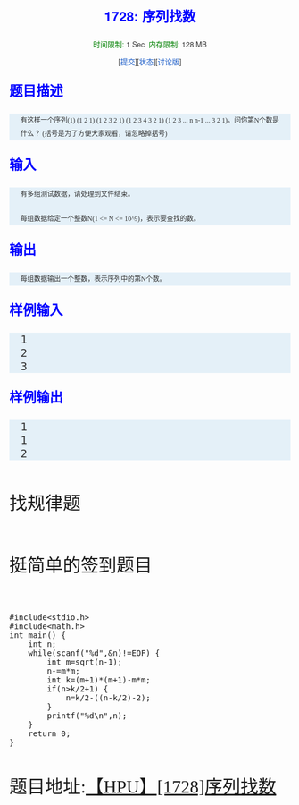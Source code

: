 
<center>
<h2></h2>
</center>
<center style="color:rgb(51,51,51); font-family:'Helvetica Neue',Helvetica,Arial,sans-serif; font-size:13px; line-height:18px">
<h2 style="margin:0px; font-family:inherit; color:blue; font-size:24px; line-height:36px">
1728: 序列找数</h2>
<span class="green" style="color:green">时间限制:&nbsp;</span>1 Sec&nbsp;&nbsp;<span class="green" style="color:green">内存限制:&nbsp;</span>128 MB<br>
[<a target="_blank" target="_blank" href="http://122.206.78.33:8080/JudgeOnline/submitpage.php?id=1714" style="color:rgb(26,92,200); text-decoration:initial">提交</a>][<a target="_blank" target="_blank" href="http://122.206.78.33:8080/JudgeOnline/problemstatus.php?id=1714" style="color:rgb(26,92,200); text-decoration:initial">状态</a>][<a target="_blank" target="_blank" href="http://122.206.78.33:8080/JudgeOnline/bbs.php?pid=1714" style="color:rgb(26,92,200); text-decoration:initial">讨论版</a>]</center>
<h2 style="margin:0px; font-family:'Helvetica Neue',Helvetica,Arial,sans-serif; color:blue; font-size:24px; line-height:36px">
题目描述</h2>
<div class="content" style="font-family:'Times New Roman'; font-size:20px; line-height:24px; height:auto; margin:0px; padding:0px 20px; color:rgb(51,51,51); background-color:rgb(228,240,248)">
<p style="margin-top:0px; margin-bottom:9px; font-family:'Helvetica Neue',Helvetica,Arial,sans-serif; font-size:13px; line-height:18px">
<span style="font-size:12px"><span style="font-family:Verdana"></span></span></p>
<p><span style="font-size:12px"><span style="font-family:Verdana">有这样一个序列(1) (1 2 1) (1 2 3 2 1) (1 2 3 4 3 2 1) (1 2 3 ... n n-1 ... 3 2 1)。问你第N个数是什么？ (括号是为了方便大家观看，请忽略掉括号)<br>
</span></span></p>
</div>
<h2 style="margin:0px; font-family:'Helvetica Neue',Helvetica,Arial,sans-serif; color:blue; font-size:24px; line-height:36px">
输入</h2>
<div class="content" style="font-family:'Times New Roman'; font-size:20px; line-height:24px; height:auto; margin:0px; padding:0px 20px; color:rgb(51,51,51); background-color:rgb(228,240,248)">
<p style="margin-top:0px; margin-bottom:9px; font-family:'Helvetica Neue',Helvetica,Arial,sans-serif; font-size:13px; line-height:18px">
<span style="font-size:12px"><span style="font-family:Verdana"></span></span></p>
<div class="content">
<p><span style="font-size:12px"><span style="font-family:Verdana">有多组测试数据，请处理到文件结束。</span></span></p>
<p><span style="font-size:12px"><span style="font-family:Verdana">每组数据给定一个整数N(1 &lt;= N &lt;= 10^9)，表示要查找的数。</span></span></p>
</div>
<p></p>
</div>
<h2 style="margin:0px; font-family:'Helvetica Neue',Helvetica,Arial,sans-serif; color:blue; font-size:24px; line-height:36px">
输出</h2>
<div class="content" style="font-family:'Times New Roman'; font-size:20px; line-height:24px; height:auto; margin:0px; padding:0px 20px; color:rgb(51,51,51); background-color:rgb(228,240,248)">
<p style="margin-top:0px; margin-bottom:9px; font-family:'Helvetica Neue',Helvetica,Arial,sans-serif; font-size:13px; line-height:18px">
<span style="font-size:12px"><span style="font-family:Verdana"></span></span></p>
<p><span style="font-size:12px"><span style="font-family:Verdana">每组数据输出一个整数，表示序列中的第N个数。</span></span></p>
</div>
<h2 style="margin:0px; font-family:'Helvetica Neue',Helvetica,Arial,sans-serif; color:blue; font-size:24px; line-height:36px">
样例输入</h2>
<div class="content" style="font-family:'Times New Roman'; font-size:20px; line-height:24px; height:auto; margin:0px; padding:0px 20px; color:rgb(51,51,51); background-color:rgb(228,240,248)">
<span class="sampledata" style="font-family:monospace; font-size:18px; white-space:pre; background-color:rgb(141,184,255)"></span>
<pre>1
2
3</pre>
</div>
<h2 style="margin:0px; font-family:'Helvetica Neue',Helvetica,Arial,sans-serif; color:blue; font-size:24px; line-height:36px">
样例输出</h2>
<div class="content" style="font-family:'Times New Roman'; font-size:20px; line-height:24px; height:auto; margin:0px; padding:0px 20px; color:rgb(51,51,51); background-color:rgb(228,240,248)">
<span class="sampledata" style="font-family:monospace; font-size:18px; white-space:pre; background-color:rgb(141,184,255)"></span>
<pre>1
1
2</pre>
</div>
<p><br>
</p>
<p><span style="font-family:SimHei; font-size:32px">找规律题</span></p>
<p><span style="font-family:SimHei; font-size:32px"><br>
</span></p>
<p><span style="font-family:SimHei; font-size:32px">挺简单的签到题目</span></p>
<p><span style="font-family:SimHei; font-size:32px"><br>
</span></p>
<p></p>
<pre code_snippet_id="1598727" snippet_file_name="blog_20160305_1_490455"  code_snippet_id="1598727" snippet_file_name="blog_20160305_1_490455" name="code" class="cpp">#include&lt;stdio.h&gt;
#include&lt;math.h&gt;
int main() {
	int n;
	while(scanf(&quot;%d&quot;,&amp;n)!=EOF) {
		int m=sqrt(n-1);
		n-=m*m;
		int k=(m+1)*(m+1)-m*m;
		if(n&gt;k/2+1) {
			n=k/2-((n-k/2)-2);
		}
		printf(&quot;%d\n&quot;,n);
	}
	return 0;
}
</pre>
<p><br>
</p>
<p><span style="font-family:SimHei; font-size:32px">题目地址:<a target="_blank" target="_blank" href="http://122.206.78.33:8080/JudgeOnline/problem.php?id=1728">【HPU】[1728]序列找数</a></span></p>
<div class="content">
<pre></pre>
</div>
